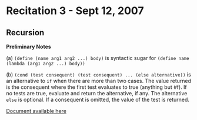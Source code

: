 Recitation 3 - Sept 12, 2007
============================ 

Recursion
--------- 

**Preliminary Notes**

(a) `(define (name arg1 arg2 ...) body)` is syntactic sugar for `(define name (lambda (arg1 arg2 ...) body))`

(b) `(cond (test consequent) (test consequent) ... (else alternative))` is an alternative to `if` when there are more than two cases. The value returned is the consequent where the first test evaluates to true (anything but #f). If no tests are true, evaluate and return the alternative, if any. The alternative `else` is optional. If a consequent is omitted, the value of the test is returned.

[Document available here](http://people.csail.mit.edu/jastr/6001/fall07/r03.pdf)